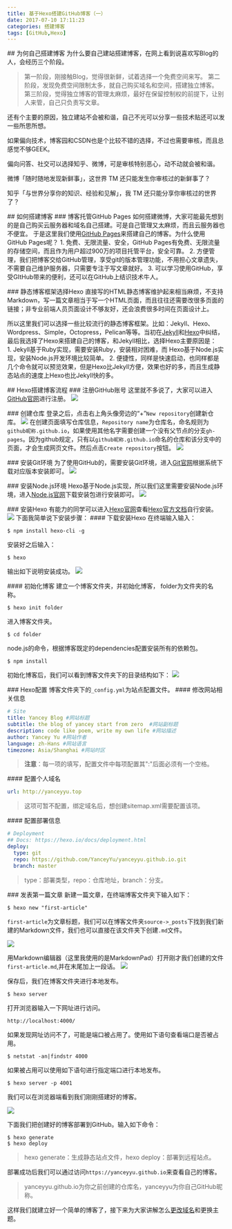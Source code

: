 ```yaml
---
title: 基于Hexo搭建GitHub博客（一）
date: 2017-07-10 17:11:23
categories: 搭建博客
tags: [GitHub,Hexo]
---
```

## 为何自己搭建博客
为什么要自己建站搭建博客，在网上看到说喜欢写Blog的人，会经历三个阶段。
>第一阶段，刚接触Blog，觉得很新鲜，试着选择一个免费空间来写。
第二阶段，发现免费空间限制太多，就自己购买域名和空间，搭建独立博客。
第三阶段，觉得独立博客的管理太麻烦，最好在保留控制权的前提下，让别人来管，自己只负责写文章。

还有个主要的原因，独立建站不会被和谐，自己不光可以分享一些技术贴还可以发一些所思所想。

如果偏向技术，博客园和CSDN也是个比较不错的选择，不过也需要审核，而且总感觉不够GEEK。

偏向问答、社交可以选择知乎、微博，可是审核特别恶心，动不动就会被和谐。

微博「随时随地发现新鲜事」，这世界 TM 还只能发生你审核过的新鲜事了？

知乎「与世界分享你的知识、经验和见解」，我 TM 还只能分享你审核过的世界了？
<!-- more -->
## 如何搭建博客
### 博客托管GitHub Pages
如何搭建微博，大家可能最先想到的是自己购买云服务器和域名自己搭建。可是自己管理又太麻烦，而且云服务器也不便宜。
于是这里我们使用[GitHub Pages](https://pages.github.com/)来搭建自己的博客。为什么使用GitHub Pages呢？
1. 免费、无限流量、安全，GitHub Pages有免费、无限流量的存储空间，而且作为用户超过900万的项目托管平台，安全可靠。
2. 方便管理，我们把博客交给GitHub管理，享受git的版本管理功能，不用担心文章遗失，不需要自己维护服务器，只需要专注于写文章就好。
3. 可以学习使用GitHub，享受GItHub带来的便利，还可以在GitHub上结识技术牛人。

### 静态博客框架选择Hexo
直接写的HTML静态博客维护起来相当麻烦，不支持Markdown，写一篇文章相当于写一个HTML页面，而且往往还需要改很多页面的链接；非专业前端人员页面设计不够友好，还会浪费很多时间在页面设计上。

所以这里我们可以选择一些比较流行的静态博客框架。比如：Jekyll、Hexo、Wordpress、Simple，Octopress，Pelican等等。当初在[Jekyll](http://jekyll.com.cn/)和[Hexo](https://hexo.io/)中纠结，最后我选择了Hexo来搭建自己的博客，和Jekyll相比，选择Hexo主要原因是：
1. Jekyll基于Ruby实现，需要安装Ruby，安装相对困难，而 Hexo基于Node.js实现，安装Node.js开发环境比较简单。
2. 便捷性，同样是快速启动，也同样都是几个命令就可以预览效果，但是Hexo比Jekyll方便，效果也好的多，而且生成静态站点的速度上Hexo也比Jekyll快的多。

## Hexo搭建博客流程
### 注册GitHub账号
这里就不多说了，大家可以进入[GitHub官网](https://github.com/)进行注册。
![](/images/create-hexo-blog/gtihub-sign-up.jpg)

### 创建仓库
登录之后，点击右上角头像旁边的“+”`New repository`创建新仓库。
![](/images/create-hexo-blog/new-repository.jpg)
在创建页面填写仓库信息，`Repository name`为仓库名，命名规则为`github昵称.github.io`，如果使用其他名字需要创建一个没有父节点的分支`gh-pages`。因为github规定，只有以`github昵称.github.io`命名的仓库和该分支中的页面，才会生成网页文件。然后点击`Create repository`按钮。
![](/images/create-hexo-blog/create-a-new-repository.jpg)

### 安装Git环境
为了使用GitHub的，需要安装Git环境，进入[Git官网](https://git-scm.com/downloads)根据系统下载对应版本安装即可。
![](/images/create-hexo-blog/git-downloads.jpg)

### 安装Node.js环境
Hexo基于Node.js实现，所以我们这里需要安装Node.js环境，进入[Node.js官网](https://nodejs.org)下载安装包进行安装即可。
![](/images/create-hexo-blog/node-js.jpg)

### 安装Hexo
有能力的同学可以进入[Hexo官网](https://hexo.io/)查看[Hexo官方文档](https://hexo.io/docs/)自行安装。
![](/images/create-hexo-blog/hexo.jpg)
下面我简单说下安装步骤：
#### 下载安装Hexo
在终端输入输入：
``` linux
$ npm install hexo-cli -g
```

安装好之后输入：
``` linux
$ hexo
```
输出如下说明安装成功。
![](/images/create-hexo-blog/hexo-success.jpg)

#### 初始化博客
建立一个博客文件夹，并初始化博客， folder为文件夹的名称。
``` linux
$ hexo init folder
```

进入博客文件夹。
``` linux
$ cd folder
```

node.js的命令，根据博客既定的dependencies配置安装所有的依赖包。
``` linux
$ npm install
```

初始化博客后，我们可以看到博客文件夹下的目录结构如下：
![](/images/create-hexo-blog/directory-structure.jpg)

### Hexo配置
博客文件夹下的`_config.yml`为站点配置文件。
#### 修改网站相关信息
``` yml
# Site
title: Yancey Blog #网站标题
subtitle: the blog of yancey start from zero  #网站副标题
description: code like poem, write my own life #网站描述
author: Yancey Yu #网站作者
language: zh-Hans #网站语言
timezone: Asia/Shanghai #网站时区
```

>**注意**：每一项的填写，配置文件中每项配置其":"后面必须有一个空格。

#### 配置个人域名
``` yml
url: http://yanceyyu.top
```
>这项可暂不配置，绑定域名后，想创建sitemap.xml需要配置该项。

#### 配置部署信息
``` yml
# Deployment
## Docs: https://hexo.io/docs/deployment.html
deploy:
  type: git
  repo: https://github.com/YanceyYu/yanceyyu.github.io.git
  branch: master
```
>type：部署类型，repo：仓库地址，branch：分支。

### 发表第一篇文章
新建一篇文章，在终端博客文件夹下输入如下：
``` linux
$ hexo new "first-article"
```

`first-article`为文章标题，我们可以在博客文件夹`source->_posts`下找到我们新建的Markdown文件，我们也可以直接在该文件夹下创建`.md`文件。

![](/images/create-hexo-blog/posts.jpg)

用Markdown编辑器（这里我使用的是MarkdownPad）打开刚才我们创建的文件`first-article.md`,并在末尾加上一段话。
![](/images/create-hexo-blog/first-article.jpg)

保存后，我们在博客文件夹进行本地发布。
``` linux
$ hexo server
```

打开浏览器输入一下网址进行访问。
```
http://localhost:4000/
```

如果发现网址访问不了，可能是端口被占用了。使用如下语句查看端口是否被占用。
``` linux
$ netstat -an|findstr 4000
```

如果被占用可以使用如下语句进行指定端口进行本地发布。
``` linux
$ hexo server -p 4001
```

我们可以在浏览器端看到我们刚刚搭建好的博客。

![](/images/create-hexo-blog/blog-index.jpg)

下面我们把创建好的博客部署到GitHub。输入如下命令：
```
$ hexo generate
$ hexo deploy
```
>hexo generate：生成静态站点文件，hexo deploy：部署到远程站点。

部署成功后我们可以通过访问`https://yanceyyu.github.io`来查看自己的博客。
>yanceyyu.github.io为你之前创建的仓库名，yanceyyu为你自己GitHub昵称。

这样我们就建立好一个简单的博客了，接下来为大家讲解怎么[更改域名](http://yanceyyu.top/2017/07/10/addon-domain)和更换主题。

